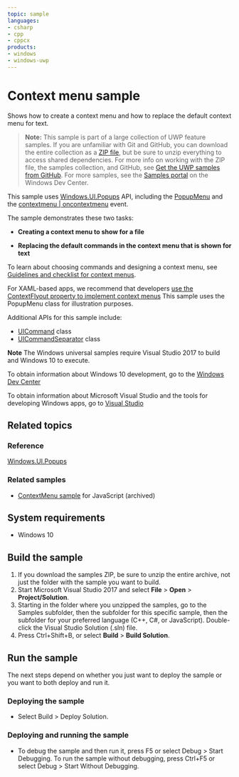 ```yaml
---
topic: sample
languages:
- csharp
- cpp
- cppcx
products:
- windows
- windows-uwp
---
```


<!---
  category: ControlsLayoutAndText
  samplefwlink: http://go.microsoft.com/fwlink/p/?LinkId=620525
--->

# Context menu sample

Shows how to create a context menu and how to replace the default context menu for text. 

> **Note:** This sample is part of a large collection of UWP feature samples. 
> If you are unfamiliar with Git and GitHub, you can download the entire collection as a 
> [ZIP file](https://github.com/Microsoft/Windows-universal-samples/archive/master.zip), but be 
> sure to unzip everything to access shared dependencies. For more info on working with the ZIP file, 
> the samples collection, and GitHub, see [Get the UWP samples from GitHub](https://aka.ms/ovu2uq). 
> For more samples, see the [Samples portal](https://aka.ms/winsamples) on the Windows Dev Center. 

This sample uses [Windows.UI.Popups](http://msdn.microsoft.com/library/windows/apps/br242180) API, 
including the [PopupMenu](http://msdn.microsoft.com/library/windows/apps/br208693) and the 
[contextmenu | oncontextmenu](http://msdn.microsoft.com/library/windows/apps/hh441317) event.

The sample demonstrates these two tasks:

-   **Creating a context menu to show for a file**

-   **Replacing the default commands in the context menu that is shown for text**

To learn about choosing commands and designing a context menu, see [Guidelines and checklist for context menus](http://msdn.microsoft.com/library/windows/apps/hh465308).

For XAML-based apps, we recommend that developers
[use the ContextFlyout property to implement context menus](https://docs.microsoft.com/en-us/windows/uwp/design/controls-and-patterns/menus)
This sample uses the PopupMenu class for illustration purposes.

Additional APIs for this sample include:

-   [UICommand](http://msdn.microsoft.com/library/windows/apps/br242166) class
-   [UICommandSeparator](http://msdn.microsoft.com/library/windows/apps/br242168) class

**Note** The Windows universal samples require Visual Studio 2017 to build and Windows 10 to execute.
 
To obtain information about Windows 10 development, go to the [Windows Dev Center](http://go.microsoft.com/fwlink/?LinkID=532421)

To obtain information about Microsoft Visual Studio and the tools for developing Windows apps, go to [Visual Studio](http://go.microsoft.com/fwlink/?LinkID=532422)

## Related topics

### Reference

[Windows.UI.Popups](http://msdn.microsoft.com/library/windows/apps/br242180)  

### Related samples

* [ContextMenu sample](/archived/ContextMenu/) for JavaScript (archived)

## System requirements

* Windows 10

## Build the sample

1. If you download the samples ZIP, be sure to unzip the entire archive, not just the folder with the sample you want to build. 
2. Start Microsoft Visual Studio 2017 and select **File** \> **Open** \> **Project/Solution**.
3. Starting in the folder where you unzipped the samples, go to the Samples subfolder, then the subfolder for this specific sample, then the subfolder for your preferred language (C++, C#, or JavaScript). Double-click the Visual Studio Solution (.sln) file.
4. Press Ctrl+Shift+B, or select **Build** \> **Build Solution**.

## Run the sample

The next steps depend on whether you just want to deploy the sample or you want to both deploy and run it.

### Deploying the sample

- Select Build > Deploy Solution. 

### Deploying and running the sample

- To debug the sample and then run it, press F5 or select Debug >  Start Debugging. To run the sample without debugging, press Ctrl+F5 or select Debug > Start Without Debugging. 
